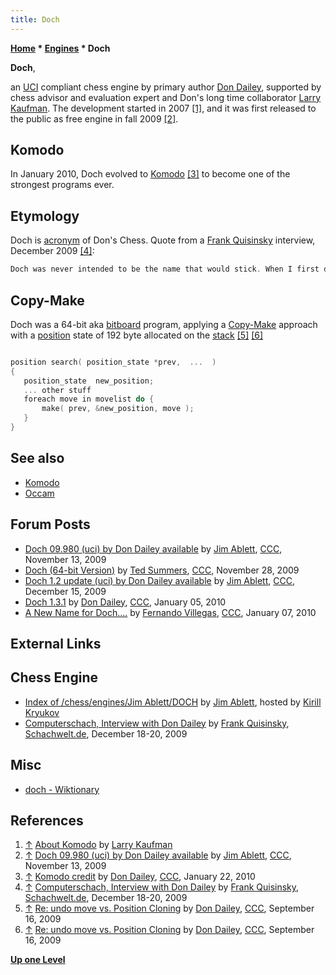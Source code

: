```yaml
---
title: Doch
---
```

**[Home](Home "Home") * [Engines](Engines "Engines") * Doch**

**Doch**,

an [UCI](UCI "UCI") compliant chess engine by primary author [Don Dailey](Don_Dailey "Don Dailey"), supported by chess advisor and evaluation expert and Don's long time collaborator [Larry Kaufman](Larry_Kaufman "Larry Kaufman").
The development started in 2007 <a id="cite-note-1" href="#cite-ref-1">[1]</a>, and it was first released to the public as free engine in fall 2009 <a id="cite-note-2" href="#cite-ref-2">[2]</a>.

## Komodo

In January 2010, Doch evolved to [Komodo](Komodo "Komodo") <a id="cite-note-3" href="#cite-ref-3">[3]</a> to become one of the strongest programs ever.

## Etymology

Doch is [acronym](Category:Acronym "Category:Acronym") of Don's Chess. Quote from a [Frank Quisinsky](Frank_Quisinsky "Frank Quisinsky") interview, December 2009 <a id="cite-note-4" href="#cite-ref-4">[4]</a>:

```C++
Doch was never intended to be the name that would stick. When I first decided to write this program I needed a name and did not want to spend days obsessing over it. I did not want to call it "chess" but it needed a name to give it some personality. Doch stands for DOn's CHess. I never got around to giving it a proper name and I feel a bit immodest calling it after my own name! 

```

## Copy-Make

Doch was a 64-bit aka [bitboard](Bitboards "Bitboards") program, applying a [Copy-Make](Copy-Make "Copy-Make") approach with a [position](Chess_Position "Chess Position") state of 192 byte allocated on the [stack](Stack "Stack") <a id="cite-note-5" href="#cite-ref-5">[5]</a> <a id="cite-note-6" href="#cite-ref-6">[6]</a>

```C++

position search( position_state *prev,  ...  )
{
   position_state  new_position;
   ... other stuff
   foreach move in movelist do {
       make( prev, &new_position, move );
   }
} 

```

## See also

- [Komodo](Komodo "Komodo")
- [Occam](Occam "Occam")

## Forum Posts

- [Doch 09.980 (uci) by Don Dailey available](http://www.talkchess.com/forum/viewtopic.php?t=30598) by [Jim Ablett](Jim_Ablett "Jim Ablett"), [CCC](CCC "CCC"), November 13, 2009
- [Doch (64-bit Version)](http://www.talkchess.com/forum3/viewtopic.php?f=2&t=30830) by [Ted Summers](Ted_Summers "Ted Summers"), [CCC](CCC "CCC"), November 28, 2009
- [Doch 1.2 update (uci) by Don Dailey available](http://www.talkchess.com/forum/viewtopic.php?t=31082) by [Jim Ablett](Jim_Ablett "Jim Ablett"), [CCC](CCC "CCC"), December 15, 2009
- [Doch 1.3.1](http://www.talkchess.com/forum/viewtopic.php?t=31493) by [Don Dailey](Don_Dailey "Don Dailey"), [CCC](CCC "CCC"), January 05, 2010
- [A New Name for Doch....](http://www.talkchess.com/forum/viewtopic.php?topic_view=threads&p=316228&t=31534) by [Fernando Villegas](Fernando_Villegas "Fernando Villegas"), [CCC](CCC "CCC"), January 07, 2010

## External Links

## Chess Engine

- [Index of /chess/engines/Jim Ablett/DOCH](http://kirr.homeunix.org/chess/engines/Jim%20Ablett/DOCH/) by [Jim Ablett](Jim_Ablett "Jim Ablett"), hosted by [Kirill Kryukov](Kirill_Kryukov "Kirill Kryukov")
- [Computerschach, Interview with Don Dailey](http://www.schach-welt.de/schach/computerschach/interviews/don-dailey) by [Frank Quisinsky](Frank_Quisinsky "Frank Quisinsky"), [Schachwelt.de](http://www.schach-welt.de/), December 18-20, 2009

## Misc

- [doch - Wiktionary](http://en.wiktionary.org/wiki/doch)

## References

1. <a id="cite-ref-1" href="#cite-note-1">↑</a> [About Komodo](https://komodochess.com/store/pages.php?cmsid=13) by [Larry Kaufman](Larry_Kaufman "Larry Kaufman")
1. <a id="cite-ref-2" href="#cite-note-2">↑</a> [Doch 09.980 (uci) by Don Dailey available](http://www.talkchess.com/forum/viewtopic.php?t=30598) by [Jim Ablett](Jim_Ablett "Jim Ablett"), [CCC](CCC "CCC"), November 13, 2009
1. <a id="cite-ref-3" href="#cite-note-3">↑</a> [Komodo credit](http://www.talkchess.com/forum/viewtopic.php?t=31920) by [Don Dailey](Don_Dailey "Don Dailey"), [CCC](CCC "CCC"), January 22, 2010
1. <a id="cite-ref-4" href="#cite-note-4">↑</a> [Computerschach, Interview with Don Dailey](http://www.schach-welt.de/schach/computerschach/interviews/don-dailey) by [Frank Quisinsky](Frank_Quisinsky "Frank Quisinsky"), [Schachwelt.de](http://www.schach-welt.de/), December 18-20, 2009
1. <a id="cite-ref-5" href="#cite-note-5">↑</a> [Re: undo move vs. Position Cloning](http://www.talkchess.com/forum/viewtopic.php?topic_view=threads&p=291570&t=29770) by [Don Dailey](Don_Dailey "Don Dailey"), [CCC](CCC "CCC"), September 16, 2009
1. <a id="cite-ref-6" href="#cite-note-6">↑</a> [Re: undo move vs. Position Cloning](http://www.talkchess.com/forum/viewtopic.php?topic_view=threads&p=291586&t=29770) by [Don Dailey](Don_Dailey "Don Dailey"), [CCC](CCC "CCC"), September 16, 2009

**[Up one Level](Engines "Engines")**

